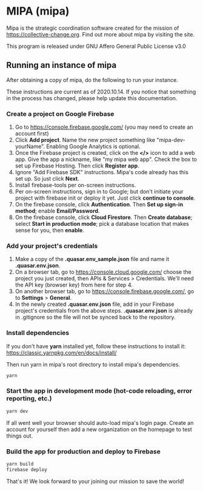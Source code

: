 # MIPA (mipa)

Mipa is the strategic coordination software created for the mission of https://collective-change.org. Find out more about mipa by visiting the site.

This program is released under GNU Affero General Public License v3.0

## Running an instance of mipa

After obtaining a copy of mipa, do the following to run your instance.

These instructions are current as of 2020.10.14. If you notice that something in the process has changed, please help update this documentation.

### Create a project on Google Firebase
1. Go to https://console.firebase.google.com/ (you may need to create an account first)
2. Click **Add project**. Name the new project something like "mipa-dev-yourName". Enabling Google Analytics is optional.
3. Once the Firebase project is created, click on the **</>** icon to add a web app. Give the app a nickname, like "my mipa web app". Check the box to set up Firebase Hosting. Then click **Register app**.
4. Ignore "Add Firebase SDK" instructions. Mipa's code already has this set up. So just click **Next**.
5. Install firebase-tools per on-screen instructions.
6. Per on-screen instructions, sign in to Google; but don't initiate your project with firebase init or deploy it yet. Just click **continue to console**.
7. On the firebase console, click **Authentication**. Then **Set up sign-in method**; enable **Email/Password**.
8. On the firebase console, click **Cloud Firestore**. Then **Create database**; select **Start in production mode**; pick a database location that makes sense for you, then **enable**.

### Add your project's credentials
1. Make a copy of the **.quasar.env_sample.json** file and name it **.quasar.env.json**.
2. On a browser tab, go to https://console.cloud.google.com/ choose the project you just created, then APIs & Services > Credentials. We'll need the API key (browser key) from here for step 4.
3. On another browser tab, go to https://console.firebase.google.com/, go to **Settings** > **General**.
4. In the newly created **.quasar.env.json** file, add in your Firebase project's credentials from the above steps. **.quasar.env.json** is already in .gitignore so the file will not be synced back to the repository.

### Install dependencies
If you don't have **yarn** installed yet, follow these instructions to install it: https://classic.yarnpkg.com/en/docs/install/

Then run yarn in mipa's root directory to install mipa's dependencies.
```bash
yarn
```

### Start the app in development mode (hot-code reloading, error reporting, etc.)

```bash
yarn dev
```
If all went well your browser should auto-load mipa's login page. Create an account for yourself then add a new organization on the homepage to test things out.

### Build the app for production and deploy to Firebase

```bash
yarn build
firebase deploy
```

That's it! We look forward to your joining our mission to save the world!
